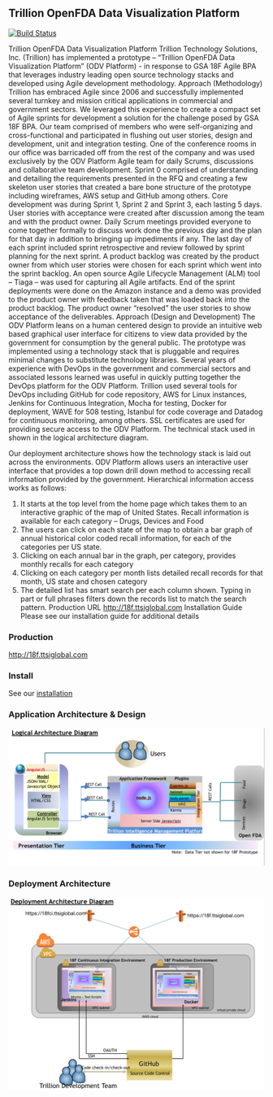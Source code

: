 ## Trillion OpenFDA Data Visualization Platform

[![Build Status](http://18fci.ttsiglobal.com:8080/buildStatus/icon?job=18f-openfda)](http://18fci.ttsiglobal.com:8080/me/my-views/view/All/job/18f-openfda/)

Trillion OpenFDA Data Visualization Platform
Trillion Technology Solutions, Inc. (Trillion) has implemented a prototype – “Trillion OpenFDA Data Visualization Platform” (ODV Platform) - in response to GSA 18F Agile BPA that leverages industry leading open source technology stacks and developed using Agile development methodology.
Approach (Methodology)
Trillion has embraced Agile since 2006 and successfully implemented several turnkey and mission critical applications in commercial and government sectors.  We leveraged this experience to create a compact set of Agile sprints for development a solution for the challenge posed by GSA 18F BPA.  Our team comprised of members who were self-organizing and cross-functional and participated in flushing out user stories, design and development, unit and integration testing.  One of the conference rooms in our office was barricaded off from the rest of the company and was used exclusively by the ODV Platform Agile team for daily Scrums, discussions and collaborative team development.
Sprint 0 comprised of understanding and detailing the requirements presented in the RFQ and creating a few skeleton user stories that created a bare bone structure of the prototype including wireframes, AWS setup and GitHub among others.  Core development was during Sprint 1, Sprint 2 and Sprint 3, each lasting 5 days.  User stories with acceptance were created after discussion among the team and with the product owner.  Daily Scrum meetings provided everyone to come together formally to discuss work done the previous day and the plan for that day in addition to bringing up impediments if any.  The last day of each sprint included sprint retrospective and review followed by sprint planning for the next sprint.  A product backlog was created by the product owner from which user stories were chosen for each sprint which went into the sprint backlog.  An open source Agile Lifecycle Management (ALM) tool – Tiaga – was used for capturing all Agile artifacts.  End of the sprint deployments were done on the Amazon instance and a demo was provided to the product owner with feedback taken that was loaded back into the product backlog.  The product owner “resolved” the user stories to show acceptance of the deliverables.
Approach (Design and Development)
The ODV Platform leans on a human centered design to provide an intuitive web based graphical user interface for citizens to view data provided by the government for consumption by the general public.  The prototype was implemented using a technology stack that is pluggable and requires minimal changes to substitute technology libraries.  Several years of experience with DevOps in the government and commercial sectors and associated lessons learned was useful in quickly putting together the DevOps platform for the ODV Platform.  Trillion used several tools for DevOps including GitHub for code repository, AWS for Linux instances, Jenkins for Continuous Integration, Mocha for testing, Docker for deployment, WAVE for 508 testing, Istanbul for code coverage and Datadog for continuous monitoring, among others.
SSL certificates are used for providing secure access to the ODV Platform.
The technical stack used in shown in the logical architecture diagram.

Our deployment architecture shows how the technology stack is laid out across the environments.
ODV Platform allows users an interactive user interface that provides a top down drill down method to accessing recall information provided by the government.  Hierarchical information access works as follows:
1)	It starts at the top level from the home page which takes them to an interactive graphic of the map of United States.  Recall information is available for each category – Drugs, Devices and Food
2)	The users can click on each state of the map to obtain a bar graph of annual historical color coded recall information, for each of the categories per US state.
3)	Clicking on each annual bar in the graph, per category, provides monthly recalls for each category
4)	Clicking on each category per month lists detailed recall records for that month, US state and chosen category
5)	The detailed list has smart search per each column shown.  Typing in part or full phrases filters down the records list to match the search pattern.
Production URL
http://18f.ttsiglobal.com
Installation Guide
Please see our installation guide for additional details


### Production
http://18f.ttsiglobal.com

### Install
See our [installation](INSTALL.md)

### Application Architecture & Design
![Application Archicture](/doc/Architecture.png)

### Deployment Architecture
![Deployment Archicture](/doc/Deployment.png)
